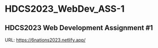 # HDCS2023_WebDev_ASS-1
## HDCS2023 Web Development Assignment #1


URL: https://6nations2023.netlify.app/
